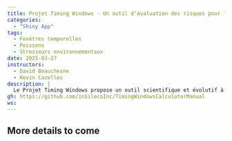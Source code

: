 ```yaml
---
title: Projet Timing Windows - Un outil d’évaluation des risques pour la protection des poissons d’eau douce durant les étapes clés de leur cycle de vie
categories: 
  - "Shiny App"
tags: 
  - Fenêtres temporelles
  - Poissons
  - Stresseurs environnementaux
date: 2025-03-27
instructors:
  - David Beauchesne
  - Kevin Cazelles
description: | 
  Le Projet Timing Windows propose un outil scientifique et évolutif à l’échelle nationale pour orienter la protection des espèces de poissons d’eau douce au Canada. Appuyé sur la Base de données nationale sur les fenêtres temporelles (NTWD) et une application web interactive développée avec Shiny—le Calculateur de fenêtres temporelles—le projet permet aux utilisateurs d’identifier les périodes optimales pour réduire les risques écologiques associés aux activités en milieu aquatique, telles que le dragage, l’exploitation de barrages ou les travaux riverains. L’outil intègre des données sur les stades vitaux propres à chaque espèce (frai, migration, développement juvénile), ainsi que des variables environnementales et phénologiques, afin d’évaluer les risques dans des régions et contextes de données variés. À l’aide d’un cadre structuré d’évaluation des risques en cinq étapes, les utilisateurs peuvent analyser les menaces, explorer les fenêtres temporelles et formuler des recommandations. Cette plateforme flexible soutient la prise de décisions éclairées par les gestionnaires environnementaux, les autorités réglementaires et les chercheurs souhaitant harmoniser les mesures de conservation avec la sensibilité biologique des espèces.
gh: https://github.com/inSilecoInc/TimingWindowsCalculatorManual
ws: 
---
```



## More details to come

